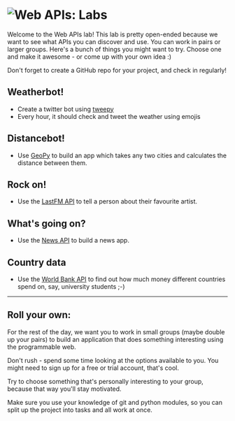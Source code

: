 # ![Web APIs: Labs](../blob/master/assets/img/logo-128.png?raw=true)

Welcome to the Web APIs lab! This lab is pretty open-ended because we want to see what APIs you can discover and use. You can work in pairs or larger groups. Here's a bunch of things you might want to try. Choose one and make it awesome - or come up with your own idea :)

Don't forget to create a GitHub repo for your project, and check in regularly!

## Weatherbot!
* Create a twitter bot using [tweepy](http://www.tweepy.org/)
* Every hour, it should check and tweet the weather using emojis

## Distancebot!
* Use [GeoPy](https://github.com/geopy/geopy) to build an app which takes any two cities and calculates the distance between them.

## Rock on!
* Use the [LastFM API](http://www.last.fm/api) to tell a person about their favourite artist.

## What's going on?
* Use the [News API](https://newsapi.org/#documentation) to build a news app.

## Country data
* Use the [World Bank API](https://wbdata.readthedocs.io/en/latest/) to find out how much money different countries spend on, say, university students ;-)

---

## Roll your own:

For the rest of the day, we want you to work in small groups 
(maybe double up your pairs) to build an application that does something interesting using the programmable
web.

Don't rush - spend some time looking at the options available to you. You might need to sign up for a
free or trial account, that's cool.

Try to choose something that's personally interesting to your group, because that way you'll stay motivated.

Make sure you use your knowledge of git and python modules, so you can split up the project into tasks and all
work at once.